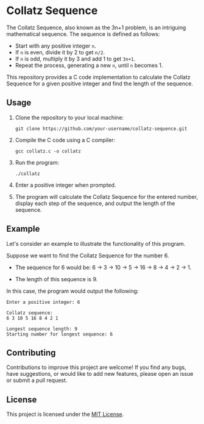 
# Collatz Sequence

The Collatz Sequence, also known as the 3n+1 problem, is an intriguing mathematical sequence. The sequence is defined as follows:

- Start with any positive integer `n`.
- If `n` is even, divide it by 2 to get `n/2`.
- If `n` is odd, multiply it by 3 and add 1 to get `3n+1`.
- Repeat the process, generating a new `n`, until `n` becomes 1.

This repository provides a C code implementation to calculate the Collatz Sequence for a given positive integer and find the length of the sequence.

## Usage

1. Clone the repository to your local machine:

   ```shell
   git clone https://github.com/your-username/collatz-sequence.git
   ```

2. Compile the C code using a C compiler:

   ```shell
   gcc collatz.c -o collatz
   ```

3. Run the program:

   ```shell
   ./collatz
   ```

4. Enter a positive integer when prompted.

5. The program will calculate the Collatz Sequence for the entered number, display each step of the sequence, and output the length of the sequence.

## Example

Let's consider an example to illustrate the functionality of this program.

Suppose we want to find the Collatz Sequence for the number 6.

- The sequence for 6 would be: 6 -> 3 -> 10 -> 5 -> 16 -> 8 -> 4 -> 2 -> 1.

- The length of this sequence is 9.

In this case, the program would output the following:

```
Enter a positive integer: 6

Collatz sequence:
6 3 10 5 16 8 4 2 1

Longest sequence length: 9
Starting number for longest sequence: 6
```

## Contributing

Contributions to improve this project are welcome! If you find any bugs, have suggestions, or would like to add new features, please open an issue or submit a pull request.

## License

This project is licensed under the [MIT License](LICENSE).
